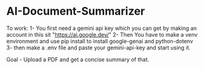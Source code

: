 # AI-Document-Summarizer
To work:
  1- You first need a gemini api key which you can get by making an account in this sit "https://ai.google.dev/"
  2- Then You have to make a venv environment and use pip install to install google-genai and python-dotenv
  3- then  make a .env file and paste your gemini-api-key and start using it.
  


Goal - Upload a PDF and get a concise summary of that.
